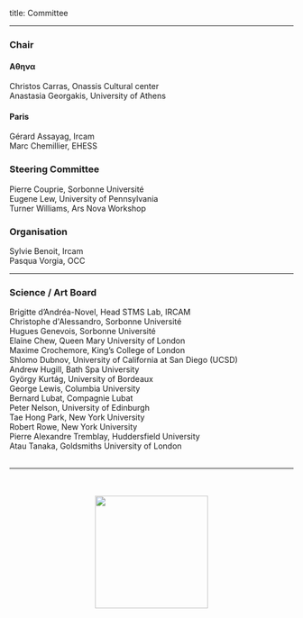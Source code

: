 title: Committee

---

###  Chair

#### &Alpha;&theta;&eta;&nu;&alpha;
Christos Carras, Onassis Cultural center  
Anastasia Georgakis, University of Athens  

#### Paris
Gérard Assayag, Ircam  
Marc Chemillier, EHESS  


### Steering Committee

Pierre Couprie, Sorbonne Université  
Eugene Lew, University of Pennsylvania  
Turner Williams, Ars Nova Workshop  


### Organisation

Sylvie Benoit, Ircam  
Pasqua Vorgia, OCC  

---

### Science / Art  Board

Brigitte d’Andréa-Novel, Head STMS Lab, IRCAM  
Christophe d'Alessandro, Sorbonne Université  
Hugues Genevois, Sorbonne Université  
Elaine Chew, Queen Mary University of London  
Maxime Crochemore, King’s College of London  
Shlomo Dubnov, University of California at San Diego (UCSD)  
Andrew Hugill, Bath Spa University  
György Kurtág, University of Bordeaux   
George Lewis, Columbia University   
Bernard Lubat, Compagnie Lubat    
Peter Nelson, University of Edinburgh    
Tae Hong Park, New York University    
Robert Rowe, New York University    
Pierre Alexandre Tremblay, Huddersfield University    
Atau Tanaka, Goldsmiths University of London  
<br>

---

<p align="center">
   <br><br>
   <img src="../images/IKPoster_frag9.png" width="200">
   <br><br>
</p>
